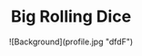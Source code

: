 <h1 style="text-align: center;">Big Rolling Dice</h1>

<center>![Background](profile.jpg "dfdF")</center>

